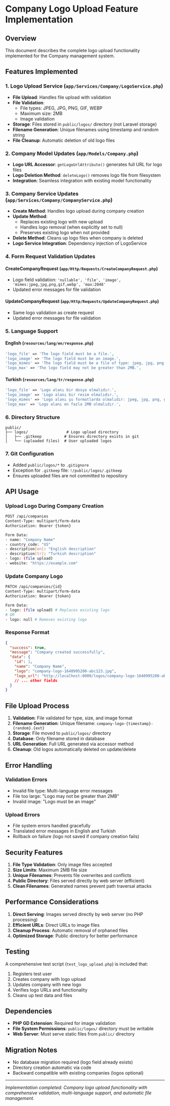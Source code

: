 # Company Logo Upload Feature Implementation

## Overview
This document describes the complete logo upload functionality implemented for the Company management system.

## Features Implemented

### 1. Logo Upload Service (`app/Services/Company/LogoService.php`)
- **File Upload**: Handles file upload with validation
- **File Validation**: 
  - File types: JPEG, JPG, PNG, GIF, WEBP
  - Maximum size: 2MB
  - Image validation
- **Storage**: Files stored in `public/logos/` directory (not Laravel storage)
- **Filename Generation**: Unique filenames using timestamp and random string
- **File Cleanup**: Automatic deletion of old logo files

### 2. Company Model Updates (`app/Models/Company.php`)
- **Logo URL Accessor**: `getLogoUrlAttribute()` generates full URL for logo files
- **Logo Deletion Method**: `deleteLogo()` removes logo file from filesystem
- **Integration**: Seamless integration with existing model functionality

### 3. Company Service Updates (`app/Services/Company/CompanyService.php`)
- **Create Method**: Handles logo upload during company creation
- **Update Method**: 
  - Replaces existing logo with new upload
  - Handles logo removal (when explicitly set to null)
  - Preserves existing logo when not provided
- **Delete Method**: Cleans up logo files when company is deleted
- **Logo Service Integration**: Dependency injection of LogoService

### 4. Form Request Validation Updates
#### CreateCompanyRequest (`app/Http/Requests/CreateCompanyRequest.php`)
- Logo field validation: `'nullable', 'file', 'image', 'mimes:jpeg,jpg,png,gif,webp', 'max:2048'`
- Updated error messages for file validation

#### UpdateCompanyRequest (`app/Http/Requests/UpdateCompanyRequest.php`)  
- Same logo validation as create request
- Updated error messages for file validation

### 5. Language Support
#### English (`resources/lang/en/response.php`)
```php
'logo_file' => 'The logo field must be a file.',
'logo_image' => 'The logo field must be an image.',
'logo_mimes' => 'The logo field must be a file of type: jpeg, jpg, png, gif, webp.',
'logo_max' => 'The logo field may not be greater than 2MB.',
```

#### Turkish (`resources/lang/tr/response.php`)
```php
'logo_file' => 'Logo alanı bir dosya olmalıdır.',
'logo_image' => 'Logo alanı bir resim olmalıdır.',  
'logo_mimes' => 'Logo alanı şu formatlarda olmalıdır: jpeg, jpg, png, gif, webp.',
'logo_max' => 'Logo alanı en fazla 2MB olmalıdır.',
```

### 6. Directory Structure
```
public/
├── logos/                 # Logo upload directory
│   ├── .gitkeep          # Ensures directory exists in git
│   └── (uploaded files)  # User uploaded logos
```

### 7. Git Configuration
- Added `public/logos/*` to `.gitignore`
- Exception for `.gitkeep` file: `!/public/logos/.gitkeep`
- Ensures uploaded files are not committed to repository

## API Usage

### Upload Logo During Company Creation
```bash
POST /api/companies
Content-Type: multipart/form-data
Authorization: Bearer {token}

Form Data:
- name: "Company Name"
- country_code: "US"
- description[en]: "English description"  
- description[tr]: "Turkish description"
- logo: (file upload)
- website: "https://example.com"
```

### Update Company Logo
```bash
PATCH /api/companies/{id}
Content-Type: multipart/form-data
Authorization: Bearer {token}

Form Data:
- logo: (file upload) # Replaces existing logo
# OR
- logo: null # Removes existing logo
```

### Response Format
```json
{
  "success": true,
  "message": "Company created successfully",
  "data": {
    "id": 1,
    "name": "Company Name",
    "logo": "company-logo-1640995200-abc123.jpg",
    "logo_url": "http://localhost:8000/logos/company-logo-1640995200-abc123.jpg",
    // ... other fields
  }
}
```

## File Upload Process

1. **Validation**: File validated for type, size, and image format
2. **Filename Generation**: Unique filename: `company-logo-{timestamp}-{random}.{ext}`
3. **Storage**: File moved to `public/logos/` directory
4. **Database**: Only filename stored in database
5. **URL Generation**: Full URL generated via accessor method
6. **Cleanup**: Old logos automatically deleted on update/delete

## Error Handling

### Validation Errors
- Invalid file type: Multi-language error messages
- File too large: "Logo may not be greater than 2MB"
- Invalid image: "Logo must be an image"

### Upload Errors  
- File system errors handled gracefully
- Translated error messages in English and Turkish
- Rollback on failure (logo not saved if company creation fails)

## Security Features

1. **File Type Validation**: Only image files accepted
2. **Size Limits**: Maximum 2MB file size
3. **Unique Filenames**: Prevents file overwrites and conflicts
4. **Public Directory**: Files served directly by web server (efficient)
5. **Clean Filenames**: Generated names prevent path traversal attacks

## Performance Considerations

1. **Direct Serving**: Images served directly by web server (no PHP processing)
2. **Efficient URLs**: Direct URLs to image files
3. **Cleanup Process**: Automatic removal of orphaned files
4. **Optimized Storage**: Public directory for better performance

## Testing

A comprehensive test script (`test_logo_upload.php`) is included that:
1. Registers test user
2. Creates company with logo upload
3. Updates company with new logo
4. Verifies logo URLs and functionality
5. Cleans up test data and files

## Dependencies

- **PHP GD Extension**: Required for image validation
- **File System Permissions**: `public/logos/` directory must be writable
- **Web Server**: Must serve static files from `public/` directory

## Migration Notes

- No database migration required (logo field already exists)
- Directory creation automatic via code
- Backward compatible with existing companies (logos optional)

---

*Implementation completed: Company logo upload functionality with comprehensive validation, multi-language support, and automatic file management.*